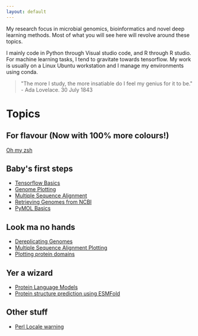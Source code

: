 ```yaml
---
layout: default
---
```


My research focus in microbial genomics, bioinformatics and novel deep learning methods. Most of what you will see here will revolve around these topics.

I mainly code in Python through Visual studio code, and R through R studio. 
For machine learning tasks, I tend to gravitate towards tensorflow. 
My work is usually on a Linux Ubuntu workstation and I manage my environments using conda.

> "The more I study, the more insatiable do I feel my genius for it to be." - Ada Lovelace. 30 July 1843

# Topics

## For flavour (Now with 100% more colours!)

[Oh my zsh](./others/ohmyzsh.md)

## Baby's first steps

* [Tensorflow Basics](./basics/tf_basics.md)
* [Genome Plotting](./basics/plot_genome.md)
* [Multiple Sequence Alignment](./basics/msa.md)
* [Retrieving Genomes from NCBI](./basics/ncbi_datasets.md)
* [PyMOL Basics](./basics/pymol.md)

## Look ma no hands
* [Dereplicating Genomes](./posts/skder.md)
* [Multiple Sequence Alignment Plotting](./basics/plot_msa.md)
* [Plotting protein domains](./posts/plot_protein.md)

## Yer a wizard

* [Protein Language Models](./posts/plm.md)
* [Protein structure prediction using ESMFold](./posts/esmfold.md)

## Other stuff

* [Perl Locale warning](./others/perl.md)
